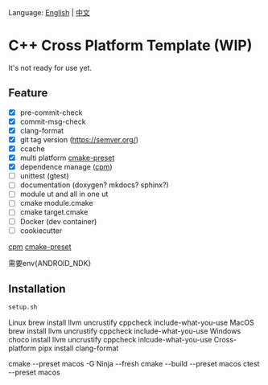 Language: [English](README_en.md) | [中文](README.md)


# C++ Cross Platform Template (WIP)
It's not ready for use yet.
## Feature
- [x] pre-commit-check
- [x] commit-msg-check
- [x] clang-format
- [x] git tag version (https://semver.org/)
- [x] ccache
- [x] multi platform [cmake-preset](https://cmake.org/cmake/help/latest/manual/cmake-presets.7.html)
- [x] dependence manage ([cpm](https://github.com/cpm-cmake/CPM.cmake))
- [ ] unittest (gtest)
- [ ] documentation (doxygen? mkdocs? sphinx?)
- [ ] module ut and all in one ut
- [ ] cmake module.cmake
- [ ] cmake target.cmake
- [ ] Docker (dev container)
- [ ] cookiecutter

[cpm](https://github.com/cpm-cmake/CPM.cmake)
[cmake-preset](https://cmake.org/cmake/help/latest/manual/cmake-presets.7.html)


需要env{ANDROID_NDK}
## Installation

```bash
setup.sh
```

Linux
brew install llvm uncrustify cppcheck include-what-you-use
MacOS
brew install llvm uncrustify cppcheck include-what-you-use
Windows
choco install llvm uncrustify cppcheck inlcude-what-you-use
Cross-platform
pipx install clang-format


cmake --preset macos -G Ninja --fresh
cmake --build --preset macos
ctest --preset macos